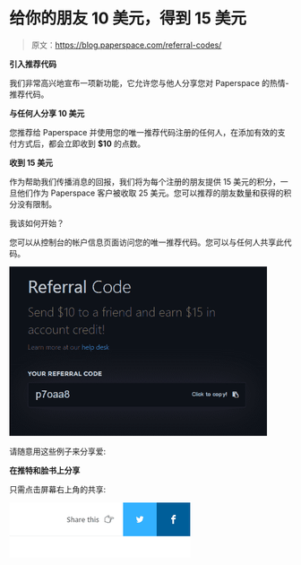 # 给你的朋友 10 美元，得到 15 美元

> 原文：<https://blog.paperspace.com/referral-codes/>

**引入推荐代码**

我们非常高兴地宣布一项新功能，它允许您与他人分享您对 Paperspace 的热情-推荐代码。

**与任何人分享 10 美元**

您推荐给 Paperspace 并使用您的唯一推荐代码注册的任何人，在添加有效的支付方式后，都会立即收到 **$10** 的点数。

**收到 15 美元**

作为帮助我们传播消息的回报，我们将为每个注册的朋友提供 15 美元的积分，一旦他们作为 Paperspace 客户被收取 25 美元。您可以推荐的朋友数量和获得的积分没有限制。

我该如何开始？

您可以从控制台的帐户信息页面访问您的唯一推荐代码。您可以与任何人共享此代码。

![Referral Code in Account Info page](img/755187cbc1a4c73de4061114f165ded0.png)

请随意用这些例子来分享爱:

**在推特和脸书上分享**

只需点击屏幕右上角的共享:

![](img/e3b309f5aec3f74f425c4ac44a70aad3.png)